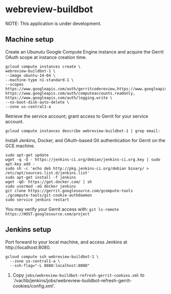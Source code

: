 # webreview-buildbot

NOTE: This application is under development.

## Machine setup

Create an Ubunutu Google Compute Engine instance and acquire the Gerrit OAuth scope at instance creation time.

```
gcloud compute instances create \
webreview-buildbot-1 \
--image ubuntu-14-04 \
--machine-type n1-standard-1 \
--scopes https://www.googleapis.com/auth/gerritcodereview,https://www.googleapis.com/auth/devstorage.read_only, https://www.googleapis.com/auth/computeaccounts.readonly, https://www.googleapis.com/auth/logging.write \
--no-boot-disk-auto-delete \
--zone us-central1-a
```

Retrieve the service account; grant access to Gerrit for your service account.

```
gcloud compute instances describe webreview-buildbot-1 | grep email:
````

Install Jenkins, Docker, and OAuth-based Git authentication for Gerrit on the GCE machine.

```
sudo apt-get update
wget -q -O - https://jenkins-ci.org/debian/jenkins-ci.org.key | sudo apt-key add -
sudo sh -c 'echo deb http://pkg.jenkins-ci.org/debian binary/ > /etc/apt/sources.list.d/jenkins.list'
sudo apt-get install -f jenkins
wget -qO- https://get.docker.com/ | sh
sudo usermod -aG docker jenkins
git clone https://gerrit.googlesource.com/gcompute-tools
./gcompute-tools/git-cookie-authdaemon
sudo service jenkins restart
```

You may verify your Gerrit access with: `git ls-remote https://HOST.googlesource.com/project`

## Jenkins setup

Port forward to your local machine, and access Jenkins at http://localhost:8080.

```
gcloud compute ssh webreview-buildbot-1 \
  --zone us-central1-a \
  --ssh-flag="-L 8080:localhost:8080"
```

1. Copy `jobs/webreview-buildbot-refresh-gerrit-cookies.xml` to `/var/lib/jenkins/jobs/webreview-buildbot-refresh-gerrit-cookies/config.xml'.


